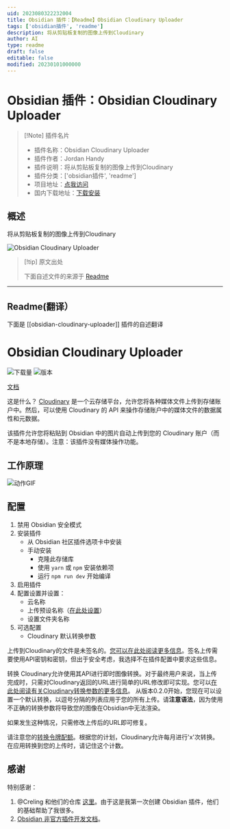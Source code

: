 ```yaml
---
uid: 2023080322232004
title: Obsidian 插件：【Readme】Obsidian Cloudinary Uploader
tags: ['obsidian插件', 'readme']
description: 将从剪贴板复制的图像上传到Cloudinary
author: AI
type: readme
draft: false
editable: false
modified: 20230101000000
---
```


# Obsidian 插件：Obsidian Cloudinary Uploader

> [!Note] 插件名片
> - 插件名称：Obsidian Cloudinary Uploader
> - 插件作者：Jordan Handy
> - 插件说明：将从剪贴板复制的图像上传到Cloudinary
> - 插件分类：['obsidian插件', 'readme']
> - 项目地址：[点我访问](https://github.com/jordanhandy/obsidian-cloudinary-uploader)
> - 国内下载地址：[下载安装](https://pkmer.cn/products/plugin/pluginMarket/?obsidian-cloudinary-uploader)

## 概述

将从剪贴板复制的图像上传到Cloudinary

![Obsidian Cloudinary Uploader](https://cdn.pkmer.cn/covers/obsidian-cloudinary-uploader.gif!pkmer)

> [!tip] 原文出处
> 
>下面自述文件的来源于 [Readme](https://ghproxy.net/https://raw.githubusercontent.com/jordanhandy/obsidian-cloudinary-uploader/main/README.md)
> 

---

## Readme(翻译）

下面是 [[obsidian-cloudinary-uploader]] 插件的自述翻译


# Obsidian Cloudinary Uploader

![下载量](https://img.shields.io/github/downloads/jordanhandy/obsidian-cloudinary-uploader/main.js.svg)
![版本](https://img.shields.io/github/manifest-json/v/jordanhandy/obsidian-cloudinary-uploader?color=blue)

[文档](https://jordanhandy.github.io/obsidian-cloudinary-uploader/)

这是什么？
[Cloudinary](https://cloudinary.com/) 是一个云存储平台，允许您将各种媒体文件上传到存储账户中。然后，可以使用 Cloudinary 的 API 来操作存储账户中的媒体文件的数据属性和元数据。

该插件允许您将粘贴到 Obsidian 中的图片自动上传到您的 Cloudinary 账户（而不是本地存储）。注意：该插件没有媒体操作功能。

## 工作原理
![动作GIF](https://res.cloudinary.com/dakfccuv5/image/upload/v1636859613/Nov-13-2021_22-11-40_bpei0d.gif)

## 配置
1. 禁用 Obsidian 安全模式
2. 安装插件
    - 从 Obsidian 社区插件选项卡中安装
    - 手动安装
        - 克隆此存储库
        - 使用 `yarn` 或 `npm` 安装依赖项
        - 运行 `npm run dev` 开始编译
3. 启用插件
4. 配置设置并设置：
    - 云名称
    - 上传预设名称（[在此处设置](https://cloudinary.com/documentation/upload_presets)）
    - 设置文件夹名称
5. 可选配置
    - Cloudinary 默认转换参数

上传到Cloudinary的文件是未签名的。[您可以在此处阅读更多信息](https://cloudinary.com/documentation/upload_images#unsigned_upload)。签名上传需要使用API密钥和密钥，但出于安全考虑，我选择不在插件配置中要求这些信息。

转换
Cloudinary允许使用其API进行即时图像转换。对于最终用户来说，当上传完成时，只需对Cloudinary返回的URL进行简单的URL修改即可实现。您可以[在此处阅读有关Cloudinary转换参数的更多信息](https://cloudinary.com/documentation/transformation_reference)。
从版本0.2.0开始，您现在可以设置一个默认转换，以逗号分隔的列表应用于您的所有上传。请**注意语法**，因为使用不正确的转换参数将导致您的图像在Obsidian中无法渲染。

如果发生这种情况，只需修改上传后的URL即可修复。

请注意您的[转换令牌配额](https://cloudinary.com/blog/understanding_cloudinary_s_transformation_quotas)。根据您的计划，Cloudinary允许每月进行'x'次转换。在应用转换到您的上传时，请记住这个计数。

## 感谢
特别感谢：
1. @Creling 和他们的仓库 [这里](https://github.com/Creling/obsidian-image-uploader)。由于这是我第一次创建 Obsidian 插件，他们的基础帮助了我很多。
2. [Obsidian 非官方插件开发文档](https://marcus.se.net/obsidian-plugin-docs/)。



